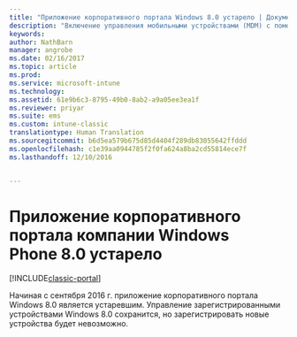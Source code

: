 ```yaml
---
title: "Приложение корпоративного портала Windows 8.0 устарело | Документы Майкрософт"
description: "Включение управления мобильными устройствами (MDM) с помощью Microsoft Intune для устройств с Windows Phone 8.0."
keywords: 
author: NathBarn
manager: angrobe
ms.date: 02/16/2017
ms.topic: article
ms.prod: 
ms.service: microsoft-intune
ms.technology: 
ms.assetid: 61e9b6c3-8795-49b0-8ab2-a9a05ee3ea1f
ms.reviewer: priyar
ms.suite: ems
ms.custom: intune-classic
translationtype: Human Translation
ms.sourcegitcommit: b6d5ea579b675d85d4404f289db83055642ffddd
ms.openlocfilehash: c1e39aa0944785f2f0fa624a8ba2cd55814ece7f
ms.lasthandoff: 12/10/2016


---
```


#  <a name="windows-phone-80-company-portal-app-deprecated"></a>Приложение корпоративного портала компании Windows Phone 8.0 устарело

[!INCLUDE[classic-portal](../includes/classic-portal.md)]

Начиная с сентября 2016 г. приложение корпоративного портала Windows 8.0 является устаревшим. Управление зарегистрированными устройствами Windows 8.0 сохранится, но зарегистрировать новые устройства будет невозможно.

